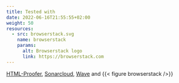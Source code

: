 ```yaml
---
title: Tested with
date: 2022-06-16T21:55:55+02:00
weight: 50
resources:
  - src: browserstack.svg
    name: browserstack
    params:
      alt: Browserstack logo
      link: https://browserstack.com
---
```

[HTML-Proofer](https://github.com/gjtorikian/html-proofer), [Sonarcloud](https://sonarcloud.io/project/overview?id=bowman2001_perplex), [Wave](https://wave.webaim.org) and {{< figure browserstack />}}
